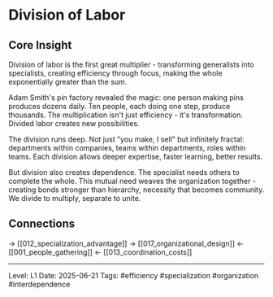 # Division of Labor

## Core Insight
Division of labor is the first great multiplier - transforming generalists into specialists, creating efficiency through focus, making the whole exponentially greater than the sum.

Adam Smith's pin factory revealed the magic: one person making pins produces dozens daily. Ten people, each doing one step, produce thousands. The multiplication isn't just efficiency - it's transformation. Divided labor creates new possibilities.

The division runs deep. Not just "you make, I sell" but infinitely fractal: departments within companies, teams within departments, roles within teams. Each division allows deeper expertise, faster learning, better results.

But division also creates dependence. The specialist needs others to complete the whole. This mutual need weaves the organization together - creating bonds stronger than hierarchy, necessity that becomes community. We divide to multiply, separate to unite.

## Connections
→ [[012_specialization_advantage]]
→ [[017_organizational_design]]
← [[001_people_gathering]]
← [[013_coordination_costs]]

---
Level: L1
Date: 2025-06-21
Tags: #efficiency #specialization #organization #interdependence